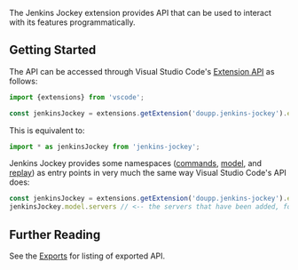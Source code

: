The Jenkins Jockey extension provides API that can be used to interact with its features programmatically.

## Getting Started

The API can be accessed through Visual Studio Code's [Extension
API](https://code.visualstudio.com/api/references/vscode-api#Extension) as follows:

```ts
import {extensions} from 'vscode';

const jenkinsJockey = extensions.getExtension('doupp.jenkins-jockey').exports;
```

This is equivalent to:

```ts
import * as jenkinsJockey from 'jenkins-jockey';
```

Jenkins Jockey provides some namespaces ([commands](commands.md), [model](model.md), and [replay](replay.md))
as entry points in very much the same way Visual Studio Code's API does:

```ts
const jenkinsJockey = extensions.getExtension('doupp.jenkins-jockey').exports;
jenkinsJockey.model.servers // <-- the servers that have been added, for example
```

## Further Reading

See the [Exports](Exports.md) for listing of exported API.
